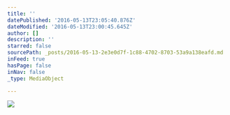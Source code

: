 ```yaml
---
title: ''
datePublished: '2016-05-13T23:05:40.876Z'
dateModified: '2016-05-13T23:00:45.645Z'
author: []
description: ''
starred: false
sourcePath: _posts/2016-05-13-2e3e0d7f-1c88-4702-8703-53a9a138eafd.md
inFeed: true
hasPage: false
inNav: false
_type: MediaObject

---
```

![](https://the-grid-user-content.s3-us-west-2.amazonaws.com/aa0fb5ff-15ab-43ed-aecc-fb027f8157f9.jpg)